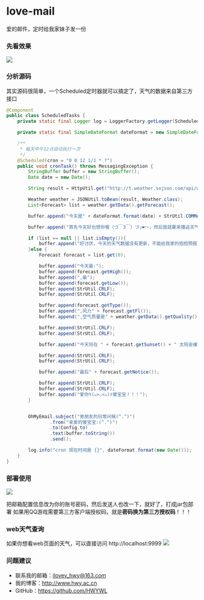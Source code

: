 # love-mail
爱的邮件，定时给我家妹子发一份

### 先看效果
![](https://i.imgur.com/SSlfZDi.jpg)

### 分析源码

其实源码很简单，一个Scheduled定时器就可以搞定了，天气的数据来自第三方接口
```java
@Component
public class ScheduledTasks {
    private static final Logger log = LoggerFactory.getLogger(ScheduledTasks.class);

    private static final SimpleDateFormat dateFormat = new SimpleDateFormat("yyyy-MM-dd");

    /**
     * 每天中午12点自动执行一次
     */
    @Scheduled(cron = "0 0 12 1/1 * ?")
    public void cronTask() throws MessagingException {
        StringBuffer buffer = new StringBuffer();
        Date date = new Date();

        String result = HttpUtil.get("http://t.weather.sojson.com/api/weather/city/101280101", CharsetUtil.CHARSET_UTF_8);

        Weather weather = JSONUtil.toBean(result, Weather.class);
        List<Forecast> list = weather.getData().getForecast();

        buffer.append("今天是" + dateFormat.format(date) + StrUtil.COMMA + DateUtil.dayOfWeekEnum(date).toChinese() + StrUtil.CRLF + StrUtil.CRLF);

        buffer.append("首先今天好也想你喔（づ￣3￣）づ╭❤～，然后我就要来播送天气预报了！！" + StrUtil.CRLF + StrUtil.CRLF);

        if (list == null || list.isEmpty()){
            buffer.append("好讨厌，今天的天气数据没有更新，不能给我家的抱抱预报天气了[○･｀Д´･ ○]");
        }else {
            Forecast forecast = list.get(0);

            buffer.append("今天最:");
            buffer.append(forecast.getHigh());
            buffer.append(",最");
            buffer.append(forecast.getLow());
            buffer.append(StrUtil.CRLF);
            buffer.append(StrUtil.CRLF);

            buffer.append(forecast.getType());
            buffer.append(",风力" + forecast.getFl());
            buffer.append(",空气质量是" + weather.getData().getQuality());

            buffer.append(StrUtil.CRLF);
            buffer.append(StrUtil.CRLF);

            buffer.append("今天将在 " + forecast.getSunset() + " 太阳会缓缓落下,我会在家做好饭等你哟！");

            buffer.append(StrUtil.CRLF);
            buffer.append(StrUtil.CRLF);

            buffer.append("最后" + forecast.getNotice());

            buffer.append(StrUtil.CRLF);
            buffer.append(StrUtil.CRLF);
            buffer.append("爱你٩(๑>◡<๑)۶傻宝宝！！！");
        }


        OhMyEmail.subject("男朋友的日常问候(^.^)")
                .from("亲爱的傻宝宝:(^.^)")
                .to(Config.to)
                .text(buffer.toString())
                .send();

        log.info("cron 现在时间是 {}", dateFormat.format(new Date()));
    }
}
```

### 部署使用
![](https://i.imgur.com/QWK378x.jpg)

把邮箱配置信息改为你的账号密码，然后发送人也改一下，就好了，打成jar包部署
如果用QQ游戏需要第三方客户端授权码，就是**密码换为第三方授权码**！！！

### web天气查询
如果你想看web页面的天气，可以直接访问 http://localhost:9999
![](https://i.imgur.com/neZGiHO.jpg)

### 问题建议

- 联系我的邮箱：ilovey_hwy@163.com
- 我的博客：http://www.hwy.ac.cn
- GitHub：https://github.com/HWYWL